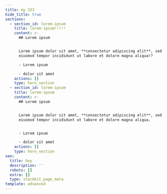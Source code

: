 ```yaml
---
title: my 333
hide_title: true
sections:
  - section_id: lorem-ipsum
    title: lorem-ipsum!!!!!
    content: >-
      ## Lorem ipsum


      Lorem ipsum dolor sit amet, **consectetur adipiscing elit**, sed do
      eiusmod tempor incididunt ut labore et dolore magna aliqua!?

      - Lorem ipsum

      - dolor sit amet
    actions: []
    type: hero_section
  - section_id: lorem-ipsum
    title: lorem-ipsum
    content: >-
      ## Lorem ipsum


      Lorem ipsum dolor sit amet, **consectetur adipiscing elit**, sed do
      eiusmod tempor incididunt ut labore et dolore magna aliqua.


      - Lorem ipsum

      - dolor sit amet
    actions: []
    type: hero_section
seo:
  title: hey
  description: ''
  robots: []
  extra: []
  type: stackbit_page_meta
template: advanced
---
```

